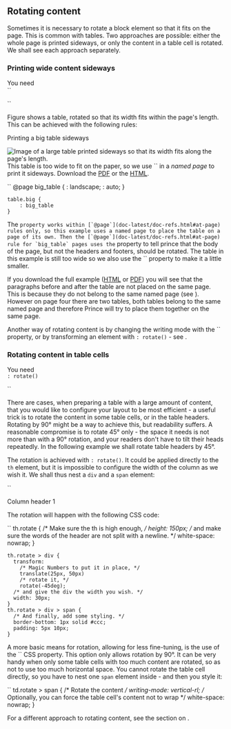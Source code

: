 Rotating content
----------------

Sometimes it is necessary to rotate a block element so that it fits on the page. This is common with tables. Two approaches are possible: either the whole page is printed sideways, or only the content in a table cell is rotated. We shall see each approach separately.

### Printing wide content sideways

You need  
``

``

Figure shows a table, rotated so that its width fits within the page's length. This can be achieved with the following rules:

Printing a big table sideways

![Image of a large table printed sideways so that its width fits along the page's length.](doc-latest/samples/rotate-body-2.bw.png)
This table is too wide to fit on the paper, so we use `` in a *named page* to print it sideways. Download the [PDF](doc-latest/samples/rotate-body.pdf) or the [HTML](doc-latest/samples/rotate-body.html).

``
    @page big_table {
        : landscape;
        : auto;
    }

    table.big {
        : big_table
    }

The `` property works within [`@page`](doc-latest/doc-refs.html#at-page) rules only, so this example uses a named page to place the table on a page of its own. Then the [`@page`](doc-latest/doc-refs.html#at-page) rule for `big_table` pages uses the `` property to tell prince that the body of the page, but not the headers and footers, should be rotated. The table in this example is still too wide so we also use the `` property to make it a little smaller.

If you download the full example ([HTML](doc-latest/samples/rotate-body.html) or [PDF](doc-latest/samples/rotate-body.pdf)) you will see that the paragraphs before and after the table are not placed on the same page. This is because they do not belong to the same named page (see ). However on page four there are two tables, both tables belong to the same named page and therefore Prince will try to place them together on the same page.

Another way of rotating content is by changing the writing mode with the `` property, or by transforming an element with `: rotate()` - see .

### Rotating content in table cells

You need  
`: rotate()`

``

There are cases, when preparing a table with a large amount of content, that you would like to configure your layout to be most efficient - a useful trick is to rotate the content in some table cells, or in the table headers. Rotating by 90° might be a way to achieve this, but readability suffers. A reasonable compromise is to rotate 45° only - the space it needs is not more than with a 90° rotation, and your readers don't have to tilt their heads repeatedly. In the following example we shall rotate table headers by 45°.

The rotation is achieved with `: rotate()`. It could be applied directly to the `th` element, but it is impossible to configure the width of the column as we wish it. We shall thus nest a `div` and a `span` element:

``
    <th class="rotate">
      <div>
        <span>Column header 1</span>
      </div>
    </th>

The rotation will happen with the following CSS code:

``
    th.rotate {
      /* Make sure the th is high enough, */
      height: 150px;
      /* and make sure the words of the header are not split with a newline. */
      white-space: nowrap;
    }

    th.rotate > div {
      transform:
        /* Magic Numbers to put it in place, */
        translate(25px, 50px)
        /* rotate it, */
        rotate(-45deg);
      /* and give the div the width you wish. */
      width: 30px;
    }
    th.rotate > div > span {
      /* And finally, add some styling. */
      border-bottom: 1px solid #ccc;
      padding: 5px 10px;
    }

A more basic means for rotation, allowing for less fine-tuning, is the use of the `` CSS property. This option only allows rotation by 90°. It can be very handy when only some table cells with too much content are rotated, so as not to use too much horizontal space. You cannot rotate the table cell directly, so you have to nest one `span` element inside - and then you style it:

``
    td.rotate > span {
      /* Rotate the content */
      writing-mode: vertical-rl;
      /* Optionally, you can force the table cell's content not to wrap */
      white-space: nowrap;
    }

For a different approach to rotating content, see the section on .
